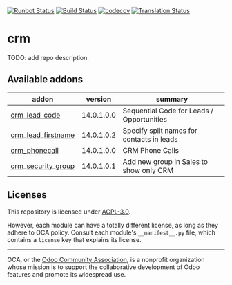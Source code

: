 [![Runbot Status](https://runbot.odoo-community.org/runbot/badge/flat/111/14.0.svg)](https://runbot.odoo-community.org/runbot/repo/github-com-oca-crm-111)
[![Build Status](https://travis-ci.com/OCA/crm.svg?branch=14.0)](https://travis-ci.com/OCA/crm)
[![codecov](https://codecov.io/gh/OCA/crm/branch/14.0/graph/badge.svg)](https://codecov.io/gh/OCA/crm)
[![Translation Status](https://translation.odoo-community.org/widgets/crm-14-0/-/svg-badge.svg)](https://translation.odoo-community.org/engage/crm-14-0/?utm_source=widget)

<!-- /!\ do not modify above this line -->

# crm

TODO: add repo description.

<!-- /!\ do not modify below this line -->

<!-- prettier-ignore-start -->

[//]: # (addons)

Available addons
----------------
addon | version | summary
--- | --- | ---
[crm_lead_code](crm_lead_code/) | 14.0.1.0.0 | Sequential Code for Leads / Opportunities
[crm_lead_firstname](crm_lead_firstname/) | 14.0.1.0.2 | Specify split names for contacts in leads
[crm_phonecall](crm_phonecall/) | 14.0.1.0.0 | CRM Phone Calls
[crm_security_group](crm_security_group/) | 14.0.1.0.1 | Add new group in Sales to show only CRM

[//]: # (end addons)

<!-- prettier-ignore-end -->

## Licenses

This repository is licensed under [AGPL-3.0](LICENSE).

However, each module can have a totally different license, as long as they adhere to OCA
policy. Consult each module's `__manifest__.py` file, which contains a `license` key
that explains its license.

----

OCA, or the [Odoo Community Association](http://odoo-community.org/), is a nonprofit
organization whose mission is to support the collaborative development of Odoo features
and promote its widespread use.
